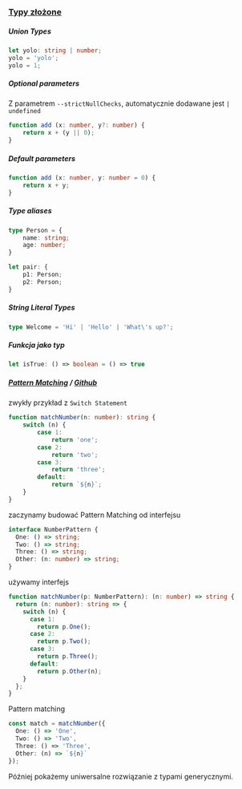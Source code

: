 ### [Typy złożone](https://www.typescriptlang.org/docs/handbook/advanced-types.html)

##### Union Types

```ts
let yolo: string | number;
yolo = 'yolo';
yolo = 1;
```

##### Optional parameters

Z parametrem `--strictNullChecks`, automatycznie dodawane jest `| undefined`

```ts
function add (x: number, y?: number) {
    return x + (y || 0);
}
```

##### Default parameters

```ts
function add (x: number, y: number = 0) {
    return x + y;
}
```

##### Type aliases

```ts
type Person = {
    name: string;
    age: number;
}

let pair: {
    p1: Person;
    p2: Person;
}
```

##### String Literal Types

```ts
type Welcome = 'Hi' | 'Hello' | 'What\'s up?';
```

##### Funkcja jako typ

```ts
let isTrue: () => boolean = () => true
```

##### [Pattern Matching](https://www.typescriptlang.org/docs/handbook/advanced-types.html) / [Github](https://github.com/swissmanu/pattern-matching-with-typescript)

zwykły przykład z `Switch Statement`
```ts
function matchNumber(n: number): string {
    switch (n) {
        case 1:
            return 'one';
        case 2:
            return 'two';
        case 3:
            return 'three';
        default:
            return `${n}`;
    }
}
```

zaczynamy budować Pattern Matching od interfejsu
```ts
interface NumberPattern {
  One: () => string;
  Two: () => string;
  Three: () => string;
  Other: (n: number) => string;
}
```

używamy interfejs
```ts
function matchNumber(p: NumberPattern): (n: number) => string {
  return (n: number): string => {
    switch (n) {
      case 1:
        return p.One();
      case 2:
        return p.Two();
      case 3:
        return p.Three();
      default:
        return p.Other(n);
    }
  };
}
```

Pattern matching
```ts
const match = matchNumber({
  One: () => 'One',
  Two: () => 'Two',
  Three: () => 'Three',
  Other: (n) => `${n}`
});
```

Później pokażemy uniwersalne rozwiązanie z typami generycznymi.

